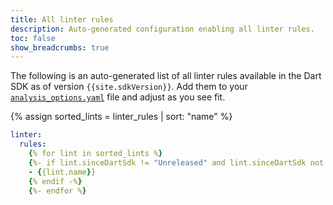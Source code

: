 ```yaml
---
title: All linter rules
description: Auto-generated configuration enabling all linter rules.
toc: false
show_breadcrumbs: true
---
```


The following is an auto-generated list of all linter rules
available in the Dart SDK as of version `{{site.sdkVersion}}`.
Add them to your
[`analysis_options.yaml`](/tools/analysis) file
and adjust as you see fit.

{% assign sorted_lints = linter_rules | sort: "name" %}

```yaml title="analysis_options.yaml"
linter:
  rules:
    {% for lint in sorted_lints %}
    {%- if lint.sinceDartSdk != "Unreleased" and lint.sinceDartSdk not contains "-wip" and lint.state != "removed" and lint.state != "internal" -%}
    - {{lint.name}}
    {% endif -%}
    {%- endfor %}
```
